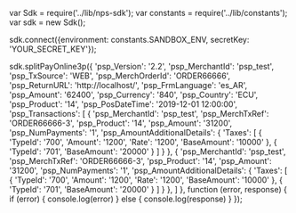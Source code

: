 var Sdk = require('../lib/nps-sdk');
var constants = require('../lib/constants');
var sdk = new Sdk();

sdk.connect({environment: constants.SANDBOX_ENV,
            secretKey: 'YOUR_SECRET_KEY'});

sdk.splitPayOnline3p({
    'psp_Version': '2.2',
    'psp_MerchantId': 'psp_test',
    'psp_TxSource': 'WEB',
    'psp_MerchOrderId': 'ORDER66666',
    'psp_ReturnURL': 'http://localhost/',
    'psp_FrmLanguage': 'es_AR',
    'psp_Amount': '62400',
    'psp_Currency': '840',
    'psp_Country': 'ECU',
    'psp_Product': '14',
    'psp_PosDateTime': '2019-12-01 12:00:00',
    'psp_Transactions': [
        {
            'psp_MerchantId': 'psp_test',
            'psp_MerchTxRef': 'ORDER66666-3',
            'psp_Product': '14',
            'psp_Amount': '31200',
            'psp_NumPayments': '1',
            'psp_AmountAdditionalDetails': {
                'Taxes': [
                    {
                        'TypeId': '700',
                        'Amount': '1200',
                        'Rate': '1200',
                        'BaseAmount': '10000'
                    },
                    {
                        'TypeId': '701',
                        'BaseAmount': '20000'
                    }
                ]
                    }
        },
        {
            'psp_MerchantId': 'psp_test',
            'psp_MerchTxRef': 'ORDER66666-3',
            'psp_Product': '14',
            'psp_Amount': '31200',
            'psp_NumPayments': '1',
            'psp_AmountAdditionalDetails': {
                'Taxes': [
                    {
                        'TypeId': '700',
                        'Amount': '1200',
                        'Rate': '1200',
                        'BaseAmount': '10000'
                    },
                    {
                        'TypeId': '701',
                        'BaseAmount': '20000'
                    }
                ]
                    }
        },
    ]
},
function (error, response) { 
    if (error) {
        console.log(error)
    } else { 
        console.log(response)
    }
});

